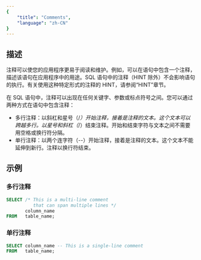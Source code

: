 ```yaml
---
{
    "title": "Comments",
    "language": "zh-CN"
}
---
```


<!-- 
Licensed to the Apache Software Foundation (ASF) under one
or more contributor license agreements.  See the NOTICE file
distributed with this work for additional information
regarding copyright ownership.  The ASF licenses this file
to you under the Apache License, Version 2.0 (the
"License"); you may not use this file except in compliance
with the License.  You may obtain a copy of the License at

  http://www.apache.org/licenses/LICENSE-2.0

Unless required by applicable law or agreed to in writing,
software distributed under the License is distributed on an
"AS IS" BASIS, WITHOUT WARRANTIES OR CONDITIONS OF ANY
KIND, either express or implied.  See the License for the
specific language governing permissions and limitations
under the License.
-->

## 描述

注释可以使您的应用程序更易于阅读和维护。例如，可以在语句中包含一个注释，描述该语句在应用程序中的用途。SQL 语句中的注释（HINT 除外）不会影响语句的执行。有关使用这种特定形式的注释的 HINT，请参阅“HINT”章节。

在 SQL 语句中，注释可以出现在任何关键字、参数或标点符号之间。您可以通过两种方式在语句中包含注释：

- 多行注释：以斜杠和星号（/*）开始注释，接着是注释的文本。这个文本可以跨越多行。以星号和斜杠（*/）结束注释。开始和结束字符与文本之间不需要用空格或换行符分隔。
- 单行注释：以两个连字符（--）开始注释，接着是注释的文本。这个文本不能延伸到新行。注释以换行符结束。

## 示例

### 多行注释

```sql
SELECT /* This is a multi-line comment
          that can span multiple lines */
       column_name
FROM   table_name;
```

### 单行注释

```sql
SELECT column_name -- This is a single-line comment
FROM   table_name;
```